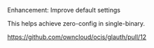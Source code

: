 Enhancement: Improve default settings

This helps achieve zero-config in single-binary.

https://github.com/owncloud/ocis/glauth/pull/12
